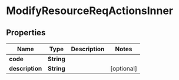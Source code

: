 

# ModifyResourceReqActionsInner


## Properties

| Name | Type | Description | Notes |
|------------ | ------------- | ------------- | -------------|
|**code** | **String** |  |  |
|**description** | **String** |  |  [optional] |



